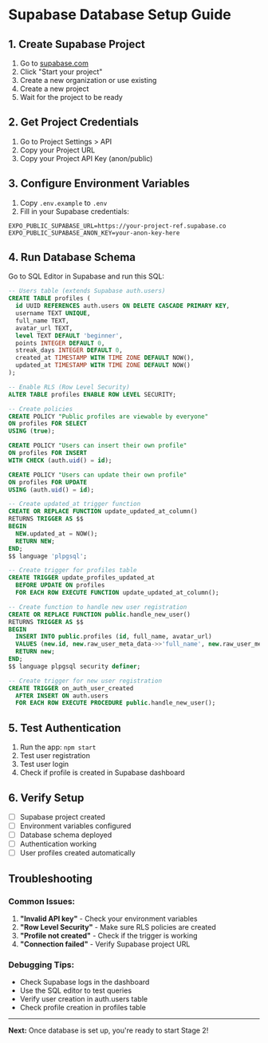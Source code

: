 # Supabase Database Setup Guide

## 1. Create Supabase Project

1. Go to [supabase.com](https://supabase.com)
2. Click "Start your project"
3. Create a new organization or use existing
4. Create a new project
5. Wait for the project to be ready

## 2. Get Project Credentials

1. Go to Project Settings > API
2. Copy your Project URL
3. Copy your Project API Key (anon/public)

## 3. Configure Environment Variables

1. Copy `.env.example` to `.env`
2. Fill in your Supabase credentials:

```
EXPO_PUBLIC_SUPABASE_URL=https://your-project-ref.supabase.co
EXPO_PUBLIC_SUPABASE_ANON_KEY=your-anon-key-here
```

## 4. Run Database Schema

Go to SQL Editor in Supabase and run this SQL:

```sql
-- Users table (extends Supabase auth.users)
CREATE TABLE profiles (
  id UUID REFERENCES auth.users ON DELETE CASCADE PRIMARY KEY,
  username TEXT UNIQUE,
  full_name TEXT,
  avatar_url TEXT,
  level TEXT DEFAULT 'beginner',
  points INTEGER DEFAULT 0,
  streak_days INTEGER DEFAULT 0,
  created_at TIMESTAMP WITH TIME ZONE DEFAULT NOW(),
  updated_at TIMESTAMP WITH TIME ZONE DEFAULT NOW()
);

-- Enable RLS (Row Level Security)
ALTER TABLE profiles ENABLE ROW LEVEL SECURITY;

-- Create policies
CREATE POLICY "Public profiles are viewable by everyone"
ON profiles FOR SELECT
USING (true);

CREATE POLICY "Users can insert their own profile"
ON profiles FOR INSERT
WITH CHECK (auth.uid() = id);

CREATE POLICY "Users can update their own profile"
ON profiles FOR UPDATE
USING (auth.uid() = id);

-- Create updated_at trigger function
CREATE OR REPLACE FUNCTION update_updated_at_column()
RETURNS TRIGGER AS $$
BEGIN
  NEW.updated_at = NOW();
  RETURN NEW;
END;
$$ language 'plpgsql';

-- Create trigger for profiles table
CREATE TRIGGER update_profiles_updated_at
  BEFORE UPDATE ON profiles
  FOR EACH ROW EXECUTE FUNCTION update_updated_at_column();

-- Create function to handle new user registration
CREATE OR REPLACE FUNCTION public.handle_new_user()
RETURNS TRIGGER AS $$
BEGIN
  INSERT INTO public.profiles (id, full_name, avatar_url)
  VALUES (new.id, new.raw_user_meta_data->>'full_name', new.raw_user_meta_data->>'avatar_url');
  RETURN new;
END;
$$ language plpgsql security definer;

-- Create trigger for new user registration
CREATE TRIGGER on_auth_user_created
  AFTER INSERT ON auth.users
  FOR EACH ROW EXECUTE PROCEDURE public.handle_new_user();
```

## 5. Test Authentication

1. Run the app: `npm start`
2. Test user registration
3. Test user login
4. Check if profile is created in Supabase dashboard

## 6. Verify Setup

- [ ] Supabase project created
- [ ] Environment variables configured
- [ ] Database schema deployed
- [ ] Authentication working
- [ ] User profiles created automatically

## Troubleshooting

### Common Issues:

1. **"Invalid API key"** - Check your environment variables
2. **"Row Level Security"** - Make sure RLS policies are created
3. **"Profile not created"** - Check if the trigger is working
4. **"Connection failed"** - Verify Supabase project URL

### Debugging Tips:

- Check Supabase logs in the dashboard
- Use the SQL editor to test queries
- Verify user creation in auth.users table
- Check profile creation in profiles table

---

**Next:** Once database is set up, you're ready to start Stage 2!
